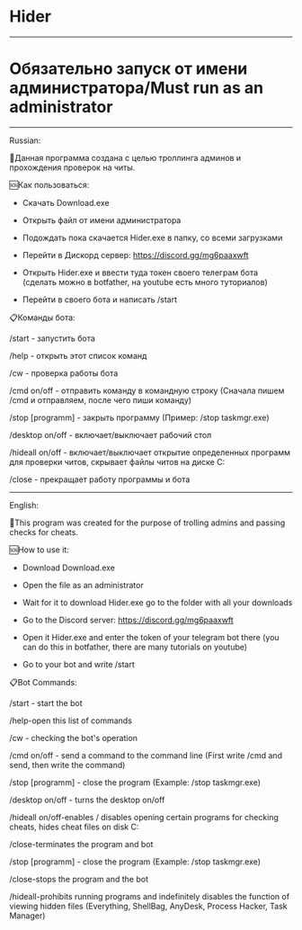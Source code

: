# Hider
---

# Обязательно запуск от имени администратора/Must run as an administrator

---
Russian:

🪪Данная программа создана с целью троллинга админов и прохождения проверок на читы.

🆘Как пользоваться:

- Скачать Download.exe

- Открыть файл от имени администратора

- Подождать пока скачается Hider.exe в папку, со всеми загрузками

- Перейти в Дискорд сервер: https://discord.gg/mg6paaxwft

- Открыть Hider.exe и ввести туда токен своего телеграм бота (сделать можно в botfather, на youtube есть много туториалов)

- Перейти в своего бота и написать /start

📋Команды бота:

/start - запустить бота

/help - открыть этот список команд

/cw - проверка работы бота

/cmd on/off - отправить команду в командную строку (Сначала пишем /cmd и отправляем, после чего пиши команду)

/stop [programm] - закрыть программу (Пример: /stop taskmgr.exe)

/desktop on/off - включает/выключает рабочий стол

/hideall on/off - включает/выключает открытие определенных программ для проверки читов, скрывает файлы читов на диске C:

/close - прекращает работу программы и бота

---

English:

🪪This program was created for the purpose of trolling admins and passing checks for cheats.

🆘How to use it:

- Download Download.exe

- Open the file as an administrator

- Wait for it to download Hider.exe go to the folder with all your downloads

- Go to the Discord server: https://discord.gg/mg6paaxwft

- Open it Hider.exe and enter the token of your telegram bot there (you can do this in botfather, there are many tutorials on youtube)

- Go to your bot and write /start

📋Bot Commands:

/start - start the bot

/help-open this list of commands

/cw - checking the bot's operation

/cmd on/off - send a command to the command line (First write /cmd and send, then write the command)

/stop [programm] - close the program (Example: /stop taskmgr.exe)

/desktop on/off - turns the desktop on/off

/hideall on/off-enables / disables opening certain programs for checking cheats, hides cheat files on disk C:

/close-terminates the program and bot

/stop [programm] - close the program (Example: /stop taskmgr.exe)

/close-stops the program and the bot

/hideall-prohibits running programs and indefinitely disables the function of viewing hidden files (Everything, ShellBag, AnyDesk, Process Hacker, Task Manager)
